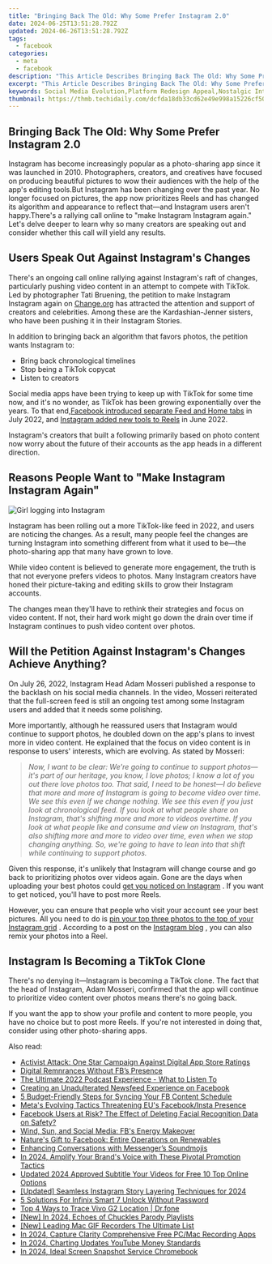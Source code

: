 ```yaml
---
title: "Bringing Back The Old: Why Some Prefer Instagram 2.0"
date: 2024-06-25T13:51:28.792Z
updated: 2024-06-26T13:51:28.792Z
tags:
  - facebook
categories:
  - meta
  - facebook
description: "This Article Describes Bringing Back The Old: Why Some Prefer Instagram 2.0"
excerpt: "This Article Describes Bringing Back The Old: Why Some Prefer Instagram 2.0"
keywords: Social Media Evolution,Platform Redesign Appeal,Nostalgic Internet Trends,Instagram Reimagined,User Interface Preferences,Digital Resurgence,Online Community Shifts
thumbnail: https://thmb.techidaily.com/dcfda18db33cd62e49e998a15226cf50935f6371594750217f925e9fab66f62b.jpg
---
```


## Bringing Back The Old: Why Some Prefer Instagram 2.0

 Instagram has become increasingly popular as a photo-sharing app since it was launched in 2010\. Photographers, creators, and creatives have focused on producing beautiful pictures to wow their audiences with the help of the app's editing tools.But Instagram has been changing over the past year. No longer focused on pictures, the app now prioritizes Reels and has changed its algorithm and appearance to reflect that—and Instagram users aren't happy.There's a rallying call online to "make Instagram Instagram again." Let's delve deeper to learn why so many creators are speaking out and consider whether this call will yield any results.

## Users Speak Out Against Instagram's Changes

 There's an ongoing call online rallying against Instagram's raft of changes, particularly pushing video content in an attempt to compete with TikTok. Led by photographer Tati Bruening, the petition to make Instagram Instagram again on [Change.org](https://www.change.org/p/make-instagram-instagram-again-saveinstagram) has attracted the attention and support of creators and celebrities. Among these are the Kardashian-Jenner sisters, who have been pushing it in their Instagram Stories.

 In addition to bringing back an algorithm that favors photos, the petition wants Instagram to:

* Bring back chronological timelines
* Stop being a TikTok copycat
* Listen to creators

 Social media apps have been trying to keep up with TikTok for some time now, and it's no wonder, as TikTok has been growing exponentially over the years. To that end,[Facebook introduced separate Feed and Home tabs](https://www.makeuseof.com/facebook-new-home-and-feeds-tabs/) in July 2022, and [Instagram added new tools to Reels](https://www.makeuseof.com/ways-instagram-is-improving-reels/) in June 2022.

 Instagram's creators that built a following primarily based on photo content now worry about the future of their accounts as the app heads in a different direction.

## Reasons People Want to "Make Instagram Instagram Again"

![Girl logging into Instagram](https://static1.makeuseofimages.com/wordpress/wp-content/uploads/2022/06/Girl-logging-into-instagram.jpg)

 Instagram has been rolling out a more TikTok-like feed in 2022, and users are noticing the changes. As a result, many people feel the changes are turning Instagram into something different from what it used to be—the photo-sharing app that many have grown to love.

 While video content is believed to generate more engagement, the truth is that not everyone prefers videos to photos. Many Instagram creators have honed their picture-taking and editing skills to grow their Instagram accounts.

 The changes mean they'll have to rethink their strategies and focus on video content. If not, their hard work might go down the drain over time if Instagram continues to push video content over photos.

## Will the Petition Against Instagram's Changes Achieve Anything?

 On July 26, 2022, Instagram Head Adam Mosseri published a response to the backlash on his social media channels. In the video, Mosseri reiterated that the full-screen feed is still an ongoing test among some Instagram users and added that it needs some polishing.

 More importantly, although he reassured users that Instagram would continue to support photos, he doubled down on the app's plans to invest more in video content. He explained that the focus on video content is in response to users' interests, which are evolving. As stated by Mosseri:

> _Now, I want to be clear: We're going to continue to support photos—it's part of our heritage, you know, I love photos; I know a lot of you out there love photos too. That said, I need to be honest—I do believe that more and more of Instagram is going to become video over time. We see this even if we change nothing. We see this even if you just look at chronological feed. If you look at what people share on Instagram, that's shifting more and more to videos overtime. If you look at what people like and consume and view on Instagram, that's also shifting more and more to video over time, even when we stop changing anything. So, we're going to have to lean into that shift while continuing to support photos._

 Given this response, it's unlikely that Instagram will change course and go back to prioritizing photos over videos again. Gone are the days when uploading your best photos could [get you noticed on Instagram](https://www.makeuseof.com/tag/9-tips-will-help-get-noticed-instagram/) . If you want to get noticed, you'll have to post more Reels.

 However, you can ensure that people who visit your account see your best pictures. All you need to do is [pin your top three photos to the top of your Instagram grid](https://www.makeuseof.com/how-to-pin-instagram-posts-to-profile/) . According to a post on the [Instagram blog](https://about.instagram.com/blog/announcements/introducing-new-ways-to-collaborate-and-create-with-reels) , you can also remix your photos into a Reel.

## Instagram Is Becoming a TikTok Clone

 There's no denying it—Instagram is becoming a TikTok clone. The fact that the head of Instagram, Adam Mosseri, confirmed that the app will continue to prioritize video content over photos means there's no going back.

 If you want the app to show your profile and content to more people, you have no choice but to post more Reels. If you're not interested in doing that, consider using other photo-sharing apps.


<ins class="adsbygoogle"
     style="display:block"
     data-ad-format="autorelaxed"
     data-ad-client="ca-pub-7571918770474297"
     data-ad-slot="1223367746"></ins>



<ins class="adsbygoogle"
     style="display:block"
     data-ad-client="ca-pub-7571918770474297"
     data-ad-slot="8358498916"
     data-ad-format="auto"
     data-full-width-responsive="true"></ins>

<span class="atpl-alsoreadstyle">Also read:</span>
<div><ul>
<li><a href="https://facebook.techidaily.com/activist-attack-one-star-campaign-against-digital-app-store-ratings/"><u>Activist Attack: One Star Campaign Against Digital App Store Ratings</u></a></li>
<li><a href="https://facebook.techidaily.com/digital-remnrances-without-fbs-presence/"><u>Digital Remnrances Without FB’s Presence</u></a></li>
<li><a href="https://facebook.techidaily.com/the-ultimate-2022-podcast-experience-what-to-listen-to/"><u>The Ultimate 2022 Podcast Experience - What to Listen To</u></a></li>
<li><a href="https://facebook.techidaily.com/creating-an-unadulterated-newsfeed-experience-on-facebook/"><u>Creating an Unadulterated Newsfeed Experience on Facebook</u></a></li>
<li><a href="https://facebook.techidaily.com/5-budget-friendly-steps-for-syncing-your-fb-content-schedule/"><u>5 Budget-Friendly Steps for Syncing Your FB Content Schedule</u></a></li>
<li><a href="https://facebook.techidaily.com/metas-evolving-tactics-threatening-eus-facebookinsta-presence/"><u>Meta's Evolving Tactics Threatening EU's Facebook/Insta Presence</u></a></li>
<li><a href="https://facebook.techidaily.com/facebook-users-at-risk-the-effect-of-deleting-facial-recognition-data-on-safety/"><u>Facebook Users at Risk? The Effect of Deleting Facial Recognition Data on Safety?</u></a></li>
<li><a href="https://facebook.techidaily.com/wind-sun-and-social-media-fbs-energy-makeover/"><u>Wind, Sun, and Social Media: FB's Energy Makeover</u></a></li>
<li><a href="https://facebook.techidaily.com/natures-gift-to-facebook-entire-operations-on-renewables/"><u>Nature's Gift to Facebook: Entire Operations on Renewables</u></a></li>
<li><a href="https://facebook.techidaily.com/enhancing-conversations-with-messengers-soundmojis/"><u>Enhancing Conversations with Messenger’s Soundmojis</u></a></li>
<li><a href="https://instagram-video-recordings.techidaily.com/in-2024-amplify-your-brands-voice-with-these-pivotal-promotion-tactics/"><u>In 2024, Amplify Your Brand's Voice with These Pivotal Promotion Tactics</u></a></li>
<li><a href="https://ai-video-apps.techidaily.com/updated-2024-approved-subtitle-your-videos-for-free-10-top-online-options/"><u>Updated 2024 Approved Subtitle Your Videos for Free 10 Top Online Options</u></a></li>
<li><a href="https://instagram-clips.techidaily.com/updated-seamless-instagram-story-layering-techniques-for-2024/"><u>[Updated] Seamless Instagram Story Layering Techniques for 2024</u></a></li>
<li><a href="https://unlock-android.techidaily.com/5-solutions-for-infinix-smart-7-unlock-without-password-by-drfone-android/"><u>5 Solutions For Infinix Smart 7 Unlock Without Password</u></a></li>
<li><a href="https://android-location-track.techidaily.com/top-4-ways-to-trace-vivo-g2-location-drfone-by-drfone-virtual-android/"><u>Top 4 Ways to Trace Vivo G2 Location | Dr.fone</u></a></li>
<li><a href="https://facebook-video-share.techidaily.com/new-in-2024-echoes-of-chuckles-parody-playlists/"><u>[New] In 2024, Echoes of Chuckles  Parody Playlists</u></a></li>
<li><a href="https://visual-screen-recording.techidaily.com/new-leading-mac-gif-recorders-the-ultimate-list/"><u>[New] Leading Mac GIF Recorders  The Ultimate List</u></a></li>
<li><a href="https://screen-activity-recording.techidaily.com/in-2024-capture-clarity-comprehensive-free-pcmac-recording-apps/"><u>In 2024, Capture Clarity  Comprehensive Free PC/Mac Recording Apps</u></a></li>
<li><a href="https://youtube-videos.techidaily.com/in-2024-charting-updates-youtube-money-standards/"><u>In 2024, Charting Updates  YouTube Money Standards</u></a></li>
<li><a href="https://digital-screen-recording.techidaily.com/in-2024-ideal-screen-snapshot-service-chromebook/"><u>In 2024, Ideal Screen Snapshot Service  Chromebook</u></a></li>
</ul></div>
